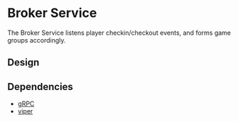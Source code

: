 # Broker Service

The Broker Service listens player checkin/checkout events, and forms game groups accordingly.

## Design

## Dependencies
- [gRPC](https://google.golang.org/grpc)
- [viper](https://github.com/spf13/viper)